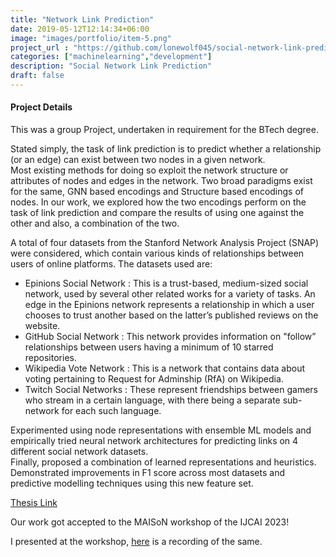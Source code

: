 ```yaml
---
title: "Network Link Prediction"
date: 2019-05-12T12:14:34+06:00
image: "images/portfolio/item-5.png"
project_url : "https://github.com/lonewolf045/social-network-link-prediction"
categories: ["machinelearning","development"]
description: "Social Network Link Prediction"
draft: false
---
```


#### Project Details

This was a group Project, undertaken in requirement for the BTech degree.   

Stated simply, the task of link prediction is to predict whether a relationship (or an edge) can exist between two nodes in a given network.  
Most existing methods for doing so exploit the network structure or attributes of nodes and edges in the network. Two broad paradigms exist for the same, GNN based encodings and Structure based encodings of nodes. In our work, we explored how the two encodings perform on the task of link prediction and compare the results of using one against the other and also, a combination of the two.  

A total of four datasets from the Stanford Network Analysis Project (SNAP) were considered, which contain various kinds of relationships between users of online platforms. The datasets used are:  
* Epinions Social Network : This is a trust-based, medium-sized social network, used by several other related works for a variety of tasks. An edge in the Epinions network represents a relationship in which a user chooses to trust another based on the latter’s published reviews on the website.  
* GitHub Social Network : This network provides information on "follow” relationships between users having a minimum of 10 starred repositories.  
* Wikipedia Vote Network : This is a network that contains data about voting pertaining to Request for Adminship (RfA) on Wikipedia.  
* Twitch Social Networks : These represent friendships between gamers who stream in a certain language, with there being a separate sub-network for each such language.  

Experimented using node representations with ensemble ML models and empirically tried neural network architectures for predicting links on 4 different social network datasets.  
Finally, proposed a combination of learned representations and heuristics. Demonstrated improvements in F1 score across most datasets and predictive modelling techniques using this new feature set.  

[Thesis Link](https://drive.google.com/file/d/19HN3uXz19SxmigDAjEz7OjU-oqagDTyf/view?usp=sharing)  

Our work got accepted to the MAISoN workshop of the IJCAI 2023!  

I presented at the workshop, [here](https://drive.google.com/file/d/1zZTemQ5n1ks1w0PabGAkKA0is6r59MXO/view?usp=sharing) is a recording of the same.  
